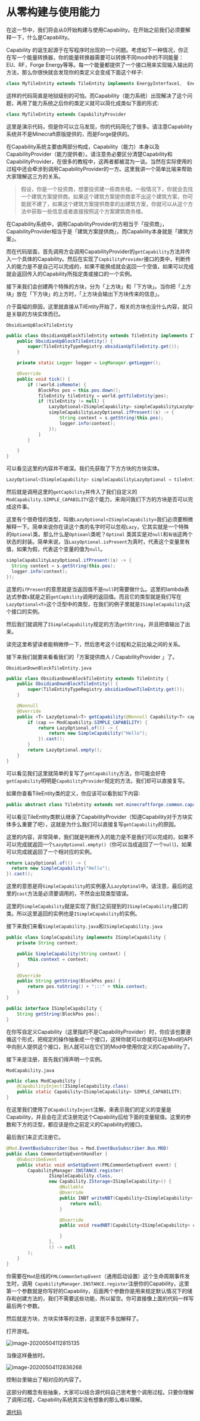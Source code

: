 # 从零构建与使用能力

在这一节中，我们将会从0开始构建与使用Capability。在开始之前我们必须要解释一下，什么是Capability。

Capability 的诞生起源于在写程序时出现的一个问题。考虑如下一种情况，你正在写一个能量转换器，你的能量转换器需要可以转换不同mod中的不同能量：EU、RF，Forge Energy等等。每一个能量都提供了一个接口用来实现输入输出的方法，那么你很快就会发现你的类定义会变成下面这个样子:

```java
class MyTileEntity extends TileEntity implements EnergyInterface1,  EnergyInterface2, EnergyInterface3, FluidsInterface1, FluidsInterface2, FluidsInterface3, ItemsApi1, ItemsApi2, ItemsApi3, ComputerApi1, ComputerApi2, ...
```

这样的代码简直是地狱级别的可怕。而Capability（能力系统）出现解决了这个问题，再用了能力系统之后你的类定义就可以简化成类似下面的形式:

```java
class MyTileEntity extends CapabilityProvider
```

这里是演示代码，但是你可以立马发现，你的代码简化了很多。请注意Capability系统并不是Minecraft原版提供的，而是Forge提供的。

在Capability系统主要由两部分构成，Capability（能力）本身以及CapabilityProvider（能力提供者）。请注意务必要区分清楚Capability和CapabilityProvider，在很多的教程中，这两者都被混为一谈。当然在实际使用的过程中还会牵涉到调用CapabilityProvider的一方。这里我讲一个简单比喻来帮助大家理解这三方的关系。

> 假设，你是一个投资商，想要投资建一栋商务楼。一般情况下，你就会去找一个建筑方案提供商。如果这个建筑方案提供商拿不出这个建筑方案，你可能就不建了，如果这个建筑方案提供商拿的出建筑方案，你就可以从这个方法中获取一些信息或者直接按照这个方案建筑商务楼。

在Capability系统中，调用CapabilityProvider的方相当于「投资商」，CapabilityProvider相当于是「建筑方案提供商」，而Capability本身就是「建筑方案」。

而在代码层面，首先调用方会调用CapabilityProvider的`getCapability`方法并传入一个具体的Capability。然后在实现了`CapbilityProvider`接口的类中，判断传入的能力是不是自己可以完成的，如果不能换成就会返回一个空值，如果可以完成就会返回传入的Capability所指定类或接口的一个实例。

接下来我们会创建两个特殊的方块，分为「上方块」和「下方块」。当你把「上方块」放在「下方块」的上方时，「上方块会输出下方块传来的信息」。

介于篇幅的原因，这里就直接从TilEntity开始了，相关的方块也没什么内容，就只是关联的方块实体而已。

`ObsidianUpBlockTileEntity`

```java
public class ObsidianUpBlockTileEntity extends TileEntity implements ITickableTileEntity {
    public ObsidianUpBlockTileEntity() {
        super(TileEntityTypeRegistry.obsidianUpTileEntity.get());
    }

    private static Logger logger = LogManager.getLogger();

    @Override
    public void tick() {
        if (!world.isRemote) {
            BlockPos pos = this.pos.down();
            TileEntity tileEntity = world.getTileEntity(pos);
            if (tileEntity != null) {
                LazyOptional<ISimpleCapability> simpleCapabilityLazyOptional = tileEntity.getCapability(ModCapability.SIMPLE_CAPABILITY);
                simpleCapabilityLazyOptional.ifPresent((s) -> {
                    String context = s.getString(this.pos);
                    logger.info(context);
                });
            }
        }

    }
}
```

可以看见这里的内容并不艰深。我们先获取了下方方块的方块实体。

```java
LazyOptional<ISimpleCapability> simpleCapabilityLazyOptional = tileEntity.getCapability(ModCapability.SIMPLE_CAPABILITY);
```

然后就是调用这里的`getCapbility`并传入了我们自定义的`ModCapability.SIMPLE_CAPABILITY`这个能力，来询问我们下方的方块是否可以完成这件事。

这里有个很奇怪的类型，叫做`LazyOptional<ISimpleCapability>`我们必须要稍微解释一下。简单来说你在读这个类的名字时可以忽视`Lazy`，它其实就是一个特殊的`Optional`类。那么什么是`Optioanl`类呢？`Optinal` 类其实是对`null`和`有值`这两个状态的封装。简单来说，当`LazyOptional.isPresent`为真时，代表这个变量里有值，如果为假，代表这个变量的值为`null`。

```java
simpleCapabilityLazyOptional.ifPresent((s) -> {
  String context = s.getString(this.pos);
  logger.info(context);
});
```

这里的`ifPresent`的意思就是当返回值不是`null`时需要做什么。这里的lambda表达式参数`s`就是之前`getCapbility`调用的返回值。而且它的类型就是我们写在`LazyOptional<T>`这个泛型中的类型，在我们的例子里就是`ISimpleCapability`这个接口的实例。

然后我们就调用了`ISimpleCapability`规定的方法`getString`，并且把值输出了出来。

读完这里希望读者能稍微停一下，然后思考这个过程和之前比喻之间的关系。

接下来我们就要来看看我们的「方案提供商人 / CapabilityProvider 」了。

`ObsidianDownBlockTileEntity.java`

```java
public class ObsidianDownBlockTileEntity extends TileEntity {
    public ObsidianDownBlockTileEntity() {
        super(TileEntityTypeRegistry.obsidianDownTileEntity.get());
    }

    @Nonnull
    @Override
    public <T> LazyOptional<T> getCapability(@Nonnull Capability<T> cap, @Nullable Direction side) {
        if (cap == ModCapability.SIMPLE_CAPABILITY) {
            return LazyOptional.of(() -> {
                return new SimpleCapability("Hello");
            }).cast();
        }
        return LazyOptional.empty();
    }
}
```

可以看见我们这里就简单的复写了`getCapability`方法，你可能会好奇`getCapability`明明是`CapabilityProvider`规定的方法，我们却可以直接复写。

如果你查看TileEntity类的定义，你应该可以看到如下内容:

```java
public abstract class TileEntity extends net.minecraftforge.common.capabilities.CapabilityProvider<TileEntity> implements net.minecraftforge.common.extensions.IForgeTileEntity
```

可以看见TileEntity类默认继承了CapabilityProvider（知道Capability对于方块实体多么重要了吧），这就是为什么我们可以直接复写`getCapability`的原因。

这里的内容，非常简单，我们就是判断传入的能力是不是我们可以完成的，如果不可以完成就返回一个`LazyOptional.empty()`（你可以当成返回了一个`null`)，如果可以完成就返回了一个相对应的实例。

```java
return LazyOptional.of(() -> {
  return new SimpleCapability("Hello");
}).cast();
```

这里的意思是将`SimpleCapability`的实例塞入`LazyOptinal`中。请注意，最后的这里的`cast`方法是必须要调用的，不然会出现类型错误。

这里的`SimpleCapability`就是实现了我们之前提到的`ISimpleCapability`接口的类。所以这里返回的实例也是`ISimpleCapability`的实例。

接下来我们来看`SimpleCapability.java`和`ISimpleCapability.java`

```java
public class SimpleCapability implements ISimpleCapability {
    private String context;

    public SimpleCapability(String context) {
        this.context = context;
    }

    @Override
    public String getString(BlockPos pos) {
        return pos.toString() + ":::" + this.context;
    }
}
```

```java
public interface ISimpleCapability {
    String getString(BlockPos pos);
}
```

在你写自定义Capability（这里指的不是CapabilityProvider）时，你应该也要遵循这个形式，把规定的操作抽象成一个接口，这样你就可以你就可以在Mod的API中向别人提供这个接口，别人就可以在它们的Mod中使用你定义的Capability了。

接下来是注册，首先我们得声明一个实例。

`ModCapability.java`

```java
public class ModCapability {
    @CapabilityInject(ISimpleCapability.class)
    public static Capability<ISimpleCapability> SIMPLE_CAPABILITY;
}
```

在这里我们使用了`@CapabilityInject`注解，来表示我们的定义的变量是Capability，并且会在正式注册完这个Capability后给下面的变量赋值。这里的参数和下方的泛型，都应该是你之前定义的Capability的接口。

最后我们来正式注册它。

```java
@Mod.EventBusSubscriber(bus = Mod.EventBusSubscriber.Bus.MOD)
public class CommonSetUpEventHandler {
    @SubscribeEvent
    public static void onSetUpEvent(FMLCommonSetupEvent event) {
        CapabilityManager.INSTANCE.register(
                ISimpleCapability.class,
                new Capability.IStorage<ISimpleCapability>() {
                    @Nullable
                    @Override
                    public INBT writeNBT(Capability<ISimpleCapability> capability, ISimpleCapability instance, Direction side) {
                        return null;
                    }

                    @Override
                    public void readNBT(Capability<ISimpleCapability> capability, ISimpleCapability instance, Direction side, INBT nbt) {

                    }
                },
                () -> null
        );
    }
}
```

 你需要在`Mod`总线的`FMLCommonSetupEvent`（通用启动设置）这个生命周期事件发生时，调用` CapabilityManager.INSTANCE.register`注册你的Capability，这里第一个参数就是你写好的Capability，后面两个参数你是用来规定默认情况下的储存和创建方法的，我们不需要这些功能，所以留空。你可直接像上面的代码一样写最后两个参数。

然后就是方块，方块实体等的注册，这里就不多加解释了。

打开游戏。

![image-20200504112815135](capabilityfromscratch.assets/image-20200504112815135.png)

当像这样叠放时。

![image-20200504112836268](capabilityfromscratch.assets/image-20200504112836268.png)

控制台里输出了相对应的内容了。

这部分的概念有些抽象，大家可以结合源代码自己思考整个调用过程。只要你理解了调用过程，Capability系统其实没有想象的那么难以理解。

[源代码](https://github.com/FledgeXu/NeutrinoSourceCode/tree/master/src/main/java/com/tutorial/neutrino/first_cap)

